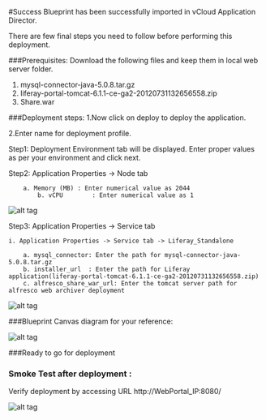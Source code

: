 #Success
Blueprint has been successfully imported in  vCloud Application Director. 

There are  few final steps you need to follow before performing this deployment.

###Prerequisites:
Download the following  files and keep them in local web server folder.

1. mysql-connector-java-5.0.8.tar.gz
2. liferay-portal-tomcat-6.1.1-ce-ga2-20120731132656558.zip
3. Share.war

###Deployment steps:
1.Now click on deploy to deploy the application.

2.Enter name for deployment profile.

Step1: Deployment Environment tab will be displayed. Enter proper values as per your environment and click next.


Step2: Application Properties -> Node tab

	    a. Memory (MB) : Enter numerical value as 2044   
            b. vCPU        : Enter numerical value as 1  

![alt tag](https://raw.github.com/vmware-applicationdirector/solutions-import-beta/Liferay-Standalone-Service-50/Node-property.png)
   		
Step3: Application Properties -> Service tab 

	i. Application Properties -> Service tab -> Liferay_Standalone  
		
        a. mysql_connector: Enter the path for mysql-connector-java-5.0.8.tar.gz
        b. installer_url  : Enter the path for Liferay application(liferay-portal-tomcat-6.1.1-ce-ga2-20120731132656558.zip)         
        c. alfresco_share_war_url: Enter the tomcat server path for alfresco web archiver deployment  

![alt tag](https://raw.github.com/vmware-applicationdirector/solutions-import-beta/Liferay-Standalone-Service-50/Service-property-Liferay-Standalone.png)

###Blueprint Canvas diagram for your reference: 

![alt tag](https://raw.github.com/vmware-applicationdirector/solutions-import-beta/Liferay-Standalone-Service-50/Liferay-Standalone-Service-canvas.png)

###Ready to go for deployment

### Smoke Test after deployment :

Verify deployment by accessing URL  http://WebPortal_IP:8080/

![alt tag](https://raw.github.com/vmware-applicationdirector/solutions-import-beta/Liferay-Standalone-Service-50/Smoke-Test.jpg)




 








